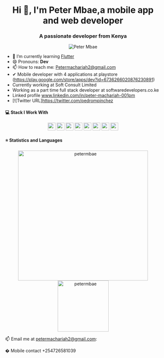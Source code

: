 
<h1 align="center">Hi 👋, I'm Peter Mbae,a mobile app and web developer</h1>
<h3 align="center">A passionate developer from Kenya </h3>
<p align="center"> <img src="https://play-lh.googleusercontent.com/gA1pnwTYC_yj7puQs6gl7JOCCCJVGI-ZgDSXgnDsBCGia7TdK1nOCUvEU8b5WMnGJIk=w144-h144-n-rw" alt="Peter Mbae" /> </p>


- 🌱 I’m currently learning [Flutter](https://flutter.dev/)
- 😄 Pronouns: **Dev**
- 📫 How to reach me: Petermachariah2@gmail.com
- ✔ Mobile developer with 4 applications at playstore (https://play.google.com/store/apps/dev?id=6736266020876230891)
-   Currently working at Soft Consult Limited
-   Working as a part time full stack developer at softwaredevelopers.co.ke
-  Linked profile www.linkedin.com/in/peter-machariah-001pm
-  
   [![Twitter URL]https://twitter.com/pedrompinchez

#### 💻 Stack I Work With

<p align="center">
<img src="https://img.shields.io/badge/php-8892BF.svg?&style=for-the-badge&logo=php&logoColor=white" height="25"/>
<img src="https://img.shields.io/badge/firebase-FFCA28.svg?&style=for-the-badge&logo=firebase&logoColor=white" height="25"/>
<img src="https://img.shields.io/badge/mysql-4479A1.svg?&style=for-the-badge&logo=mysql&logoColor=white" height="25"/>
<img src="https://img.shields.io/badge/xampp-FB7A24.svg?&style=for-the-badge&logo=xampp&logoColor=white" height="25"/>
<img src="https://img.shields.io/badge/sublime-FF9800.svg?&style=for-the-badge&logo=sublime-text&logoColor=white" height="25"/>
<img src="https://img.shields.io/badge/Laravel-FF2D20.svg?&style=for-the-badge&logo=laravel&logoColor=white" height="25"/>
<img src="https://img.shields.io/badge/sqlite-7CBEE4.svg?&style=for-the-badge&logo=sqlite&logoColor=white" height="25"/>
<img src="https://img.shields.io/badge/springboot-7CBEE4.svg?&style=for-the-badge&logo=sqlite&logoColor=white" height="25"/>
</p>
 
 #### ⭐  Statistics and Languages

 <p align="center"> 
    <img src="https://github-readme-stats.vercel.app/api/pin/?username=xgqfrms&amp;repo=learning" alt="petermbae" width="420"/> 
    <img src="https://github-readme-stats.vercel.app/api/pin/?username=xgqfrms&amp;repo=learning" alt="petermbae" height="165" />
 </p>


 📫 Email me at petermachariah2@gmail.com:
 
 � Mobile contact +254726581039
 

<!--
**pedropinchez/pedropinchez** is a ✨ _special_ ✨ repository because its `README.md` (this file) appears on your GitHub profile.
